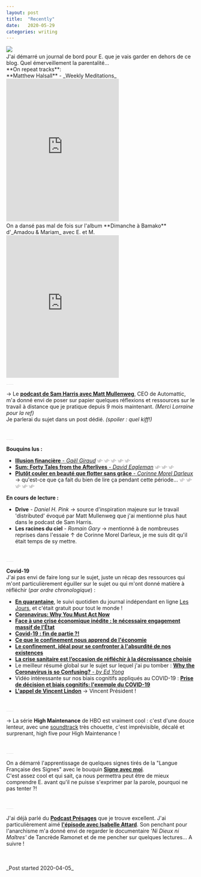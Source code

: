 ```yaml
---
layout: post
title:  "Recently"
date:   2020-05-29
categories: writing
---
```


<picture>
    <source srcset="https://live.staticflickr.com/65535/49796800032_21062184e7_k.jpg"
            media="(min-width: 800px)">
    <img src="https://live.staticflickr.com/65535/49796800032_21062184e7_k.jpg"/>
</picture>

<br> 
J'ai démarré un journal de bord pour E. que je vais garder en dehors de ce blog. Quel émerveillement la parentalité...

<br>
**On repeat tracks**:<br>
**Matthew Halsall**  - _Weekly Meditations_
<iframe src="https://open.spotify.com/embed/playlist/13KamUFObWQasnuRpmMljx" width="300" height="380" frameborder="0" allowtransparency="true" allow="encrypted-media"></iframe>
<br>
On a dansé pas mal de fois sur l'album **Dimanche à Bamako** d'_Amadou & Mariam_ avec E. et M.
<iframe src="https://open.spotify.com/embed/album/6iGoXwENON2onjXpv9bO38" width="300" height="380" frameborder="0" allowtransparency="true" allow="encrypted-media"></iframe>


<br>
<a style='color:#e6e6e6;'>___</a>
<br>

→ Le [**podcast de Sam Harris avec Matt Mullenweg**](https://samharris.org/podcasts/194-new-future-work/), CEO de Automattic,  m'a donné envi de poser sur papier quelques réflexions et ressources sur le travail à distance que je pratique depuis 9 mois maintenant. _(Merci Lorraine pour la ref)_ <br>
Je parlerai du sujet dans un post dédié. _(spoiler : quel kiff!)_


<br>
<a style='color:#e6e6e6;'>___</a>
<br>

**Bouquins lus :**
- [**Illusion financière** - _Gaël Giraud_](https://www.leslibraires.fr/livre/5690062-illusion-financiere-gael-giraud-l-atelier) <picture>
                <source style='height: 3%; width: 3%; object-fit: contain' srcset="/assets/swallow.png" media="(max-width: 20px)">
                <img style='height: 3%; width: 3%; object-fit: contain' src="/assets/swallow.png" />
            </picture>
            <picture>
                <source style='height: 3%; width: 3%; object-fit: contain' srcset="/assets/swallow.png" media="(max-width: 20px)">
                <img style='height: 3%; width: 3%; object-fit: contain' src="/assets/swallow.png" />
            </picture>
            <picture>
                <source style='height: 3%; width: 3%; object-fit: contain' srcset="/assets/swallow.png" media="(max-width: 20px)">
                <img style='height: 3%; width: 3%; object-fit: contain' src="/assets/swallow.png" />
            </picture>
            <picture>
                <source style='height: 3%; width: 3%; object-fit: contain' srcset="/assets/swallow.png" media="(max-width: 20px)">
                <img style='height: 3%; width: 3%; object-fit: contain' src="/assets/swallow.png" />
            </picture>
            <picture>
                <source style='height: 3%; width: 3%; object-fit: contain' srcset="/assets/swallow.png" media="(max-width: 20px)">
                <img style='height: 3%; width: 3%; object-fit: contain' src="/assets/swallow.png" />
            </picture><br>
- [**Sum: Forty Tales from the Afterlives** - _David Eagleman_](https://openlibrary.org/books/OL16873074M/Sum)<picture>
                <source style='height: 3%; width: 3%; object-fit: contain' srcset="/assets/swallow.png" media="(max-width: 20px)">
                <img style='height: 3%; width: 3%; object-fit: contain' src="/assets/swallow.png" />
            </picture>
            <picture>
                <source style='height: 3%; width: 3%; object-fit: contain' srcset="/assets/swallow.png" media="(max-width: 20px)">
                <img style='height: 3%; width: 3%; object-fit: contain' src="/assets/swallow.png" />
            </picture>
            <picture>
                <source style='height: 3%; width: 3%; object-fit: contain' srcset="/assets/swallow.png" media="(max-width: 20px)">
                <img style='height: 3%; width: 3%; object-fit: contain' src="/assets/swallow.png" />
            </picture><br>
- [**Plutôt couler en beauté que flotter sans grâce** - _Corinne Morel Darleux_](https://www.editionslibertalia.com/catalogue/la-petite-litteraire/corinne-morel-darleux-plutot-couler-en-beaute) → qu'est-ce que ça fait du bien de lire ça pendant cette période... <picture>
                <source style='height: 3%; width: 3%; object-fit: contain' srcset="/assets/swallow.png" media="(max-width: 20px)">
                <img style='height: 3%; width: 3%; object-fit: contain' src="/assets/swallow.png" />
            </picture>
            <picture>
                <source style='height: 3%; width: 3%; object-fit: contain' srcset="/assets/swallow.png" media="(max-width: 20px)">
                <img style='height: 3%; width: 3%; object-fit: contain' src="/assets/swallow.png" />
            </picture>
            <picture>
                <source style='height: 3%; width: 3%; object-fit: contain' srcset="/assets/swallow.png" media="(max-width: 20px)">
                <img style='height: 3%; width: 3%; object-fit: contain' src="/assets/swallow.png" />
            </picture>
            <picture>
                <source style='height: 3%; width: 3%; object-fit: contain' srcset="/assets/swallow.png" media="(max-width: 20px)">
                <img style='height: 3%; width: 3%; object-fit: contain' src="/assets/swallow.png" />
            </picture>
            <picture>
                <source style='height: 3%; width: 3%; object-fit: contain' srcset="/assets/swallow.png" media="(max-width: 20px)">
                <img style='height: 3%; width: 3%; object-fit: contain' src="/assets/swallow.png" />
            </picture><br>

**En cours de lecture :**
- **Drive** - _Daniel H. Pink_ → source d'inspiration majeure sur le travail 'distributed' évoqué par Matt Mullenweg que j'ai mentionné plus haut dans le podcast de Sam Harris.
- **Les racines du ciel** - _Romain Gary_ → mentionné à de nombreuses reprises dans l'essaie ↑ de Corinne Morel Darleux, je me suis dit qu'il était temps de sy mettre.

<br>
<a style='color:#e6e6e6;'>___</a>
<br>

**Covid-19** <br>
J'ai pas envi de faire long sur le sujet, juste un récap des ressources qui m'ont particulièrement éguiller sur le sujet ou qui m'ont donné matière à réfléchir (_par ordre chronologique_) : 
- [**En quarantaine**](https://lesjours.fr/obsessions/coronavirus-quarantaine/), le suivi quotidien du journal indépendant en ligne [Les Jours](https://lesjours.fr/), et c'était gratuit pour tout le monde !
- [**Coronavirus: Why You Must Act Now**](https://medium.com/@tomaspueyo/coronavirus-act-today-or-people-will-die-f4d3d9cd99ca)
- [**Face à une crise économique inédite : le nécessaire engagement massif de l’État**](https://www.revue-projet.com/articles/2020-04-giraud-face-a-une-crise-economique-inedite-le-necessaire-engagement-massif-de-l-etat/10522)
- [**Covid-19 : fin de partie ?!**](https://jdmichel.blog.tdg.ch/archive/2020/03/18/covid-19-fin-de-partie-305096.html)
- [**Ce que le confinement nous apprend de l'économie**](https://www.mediapart.fr/journal/france/110420/ce-que-le-confinement-nous-apprend-de-l-economie?utm_source=article_offert&utm_medium=email&utm_campaign=TRANSAC&utm_content=&utm_term=&xtor=EPR-1013-%5Barticle-offert%5D&M_BT=2248424467041)
- [**Le confinement, idéal pour se confronter à l'absurdité de nos existences**](https://www.marianne.net/debattons/billets/le-confinement-ideal-pour-se-confronter-l-absurdite-de-nos-existences)
- [**La crise sanitaire est l’occasion de réfléchir à la décroissance choisie**](https://reporterre.net/La-crise-sanitaire-est-l-occasion-de-reflechir-a-la-decroissance-choisie)
- Le meilleur résumé global sur le sujet sur lequel j'ai pu tomber  : 
[**Why the Coronavirus is so Confusing?** - _by Ed Yong_](https://www.theatlantic.com/health/archive/2020/04/pandemic-confusing-uncertainty/610819/)
-  Vidéo intéressante sur nos biais cognitifs appliqués au COVID-19 :  [**Prise de décision et biais cognitifs: l'exemple du COVID-19**](https://www.youtube.com/watch?v=H6IAOM3Ei2o&feature=youtu.be)
- [**L'appel de Vincent Lindon**](https://www.invidio.us/watch?v=EdZBZUN2t-4) → Vincent Président !


<br>
<a style='color:#e6e6e6;'>___</a>
<br>

→ La série **High Maintenance** de HBO est vraiment cool : c'est d'une douce lenteur, avec une [soundtrack](https://open.spotify.com/playlist/7FW7aWJS6Ty6gNwt0TYrGX?si=bLTwm2T3R223S-tU_-XZtQ) très chouette, c'est imprévisible, décalé et surprenant, high five pour High Maintenance !

<br>
<a style='color:#e6e6e6;'>___</a>
<br>

On a démarré l'apprentissage de quelques signes tirés de la "Langue Française des Signes" avec le bouquin [**Signe avec moi**](http://www.signeavecmoi.com/livres-en-francais). <br>
C'est assez cool et qui sait, ça nous permettra peut être de mieux comprendre E. avant qu'il ne puisse s'exprimer par la parole, pourquoi ne pas tenter ?!

<br>
<a style='color:#e6e6e6;'>___</a>
<br>

J'ai déjà parlé du [**Podcast Présages**](https://www.presages.fr/blog/2020/sur-le-vif/isabelle-attard) que je trouve excellent.
J'ai particulièrement aimé [**l'épisode avec Isabelle Attard**](https://www.presages.fr/blog/2020/sur-le-vif/isabelle-attard).
Son penchant pour l'anarchisme m'a donné envi de regarder le documentaire _'Ni Dieux ni Maîtres'_ de Tancrède Ramonet et de me pencher sur quelques lectures... A suivre !

<br>
<br>
<a class="post-meta">_Post started 2020-04-05_</a>